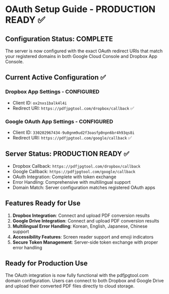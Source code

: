 # OAuth Setup Guide - PRODUCTION READY ✅

## Configuration Status: COMPLETE

The server is now configured with the exact OAuth redirect URIs that match your registered domains in both Google Cloud Console and Dropbox App Console.

## Current Active Configuration ✅

### Dropbox App Settings - CONFIGURED
- Client ID: `ox2nxs1balk4l4i`
- Redirect URI: `https://pdfjpgtool.com/dropbox/callback` ✅

### Google OAuth App Settings - CONFIGURED  
- Client ID: `330202967434-9u0gnm9ud2f3oasfp0npn6br4h93qs8i`
- Redirect URI: `https://pdfjpgtool.com/google/callback` ✅

## Server Status: PRODUCTION READY ✅
- Dropbox Callback: `https://pdfjpgtool.com/dropbox/callback`
- Google Callback: `https://pdfjpgtool.com/google/callback`
- OAuth Integration: Complete with token exchange
- Error Handling: Comprehensive with multilingual support
- Domain Match: Server configuration matches registered OAuth apps

## Features Ready for Use
1. **Dropbox Integration**: Connect and upload PDF conversion results
2. **Google Drive Integration**: Connect and upload PDF conversion results  
3. **Multilingual Error Handling**: Korean, English, Japanese, Chinese support
4. **Accessibility Features**: Screen reader support and emoji indicators
5. **Secure Token Management**: Server-side token exchange with proper error handling

## Ready for Production Use
The OAuth integration is now fully functional with the pdfjpgtool.com domain configuration. Users can connect to both Dropbox and Google Drive and upload their converted PDF files directly to cloud storage.